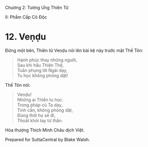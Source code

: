  

Chương 2: Tương Ưng Thiên Tử

II: Phẩm Cấp Cô Ðộc

# 12\. Veṇḍu

Ðứng một bên, Thiên tử Veṇḍu nói lên bài kệ này trước mặt Thế Tôn:

> Hạnh phúc thay những người,  
> Sau khi hầu Thiện Thệ,  
> Tuân phụng lời Ngài dạy,  
> Tu học không phóng dật!

Thế Tôn nói:

> Veṇḍu!  
> Những ai Thiền tu học.  
> Trong pháp cú Ta dạy,  
> Tinh cần, không phóng dật,  
> Ðúng thời họ sẽ đi,  
> Thoát khỏi tay tử thần.

Hòa thượng Thích Minh Châu dịch Việt.

Prepared for SuttaCentral by Blake Walsh.